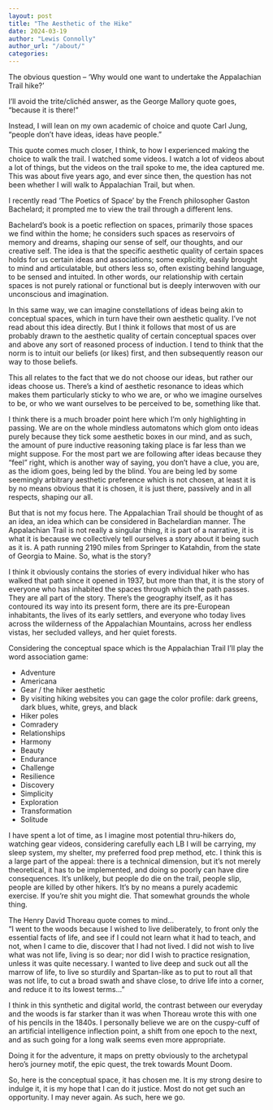```yaml
---
layout: post
title: "The Aesthetic of the Hike"
date: 2024-03-19
author: "Lewis Connolly"
author_url: "/about/"
categories:
---
```


The obvious question – ‘Why would one want to undertake the Appalachian Trail hike?’

I’ll avoid the trite/clichéd answer, as the George Mallory quote goes, “because it is there!”

Instead, I will lean on my own academic of choice and quote Carl Jung, “people don’t have ideas, ideas have people.”

This quote comes much closer, I think, to how I experienced making the choice to walk the trail. I watched some videos. I watch a lot of videos about a lot of things, but the videos on the trail spoke to me, the idea captured me. This was about five years ago, and ever since then, the question has not been whether I will walk to Appalachian Trail, but when.

I recently read ‘The Poetics of Space’ by the French philosopher Gaston Bachelard; it prompted me to view the trail through a different lens.

Bachelard’s book is a poetic reflection on spaces, primarily those spaces we find within the home; he considers such spaces as reservoirs of memory and dreams, shaping our sense of self, our thoughts, and our creative self. The idea is that the specific aesthetic quality of certain spaces holds for us certain ideas and associations; some explicitly, easily brought to mind and articulatable, but others less so, often existing behind language, to be sensed and intuited. In other words, our relationship with certain spaces is not purely rational or functional but is deeply interwoven with our unconscious and imagination.

In this same way, we can imagine constellations of ideas being akin to conceptual spaces, which in turn have their own aesthetic quality. I’ve not read about this idea directly. But I think it follows that most of us are probably drawn to the aesthetic quality of certain conceptual spaces over and above any sort of reasoned process of induction. I tend to think that the norm is to intuit our beliefs (or likes) first, and then subsequently reason our way to those beliefs.

This all relates to the fact that we do not choose our ideas, but rather our ideas choose us. There’s a kind of aesthetic resonance to ideas which makes them particularly sticky to who we are, or who we imagine ourselves to be, or who we want ourselves to be perceived to be, something like that.

I think there is a much broader point here which I’m only highlighting in passing. We are on the whole mindless automatons which glom onto ideas purely because they tick some aesthetic boxes in our mind, and as such, the amount of pure inductive reasoning taking place is far less than we might suppose. For the most part we are following after ideas because they “feel” right, which is another way of saying, you don’t have a clue, you are, as the idiom goes, being led by the blind. You are being led by some seemingly arbitrary aesthetic preference which is not chosen, at least it is by no means obvious that it is chosen, it is just there, passively and in all respects, shaping our all.

But that is not my focus here. The Appalachian Trail should be thought of as an idea, an idea which can be considered in Bachelardian manner. The Appalachian Trail is not really a singular thing, it is part of a narrative, it is what it is because we collectively tell ourselves a story about it being such as it is. A path running 2190 miles from Springer to Katahdin, from the state of Georgia to Maine. So, what is the story?

I think it obviously contains the stories of every individual hiker who has walked that path since it opened in 1937, but more than that, it is the story of everyone who has inhabited the spaces through which the path passes. They are all part of the story. There’s the geography itself, as it has contoured its way into its present form, there are its pre-European inhabitants, the lives of its early settlers, and everyone who today lives across the wilderness of the Appalachian Mountains, across her endless vistas, her secluded valleys, and her quiet forests.

Considering the conceptual space which is the Appalachian Trail I’ll play the word association game:

- Adventure  
- Americana  
- Gear / the hiker aesthetic  
- By visiting hiking websites you can gage the color profile: dark greens, dark blues, white, greys, and black  
- Hiker poles  
- Comradery  
- Relationships  
- Harmony  
- Beauty  
- Endurance  
- Challenge  
- Resilience  
- Discovery  
- Simplicity  
- Exploration  
- Transformation  
- Solitude  

I have spent a lot of time, as I imagine most potential thru-hikers do, watching gear videos, considering carefully each LB I will be carrying, my sleep system, my shelter, my preferred food prep method, etc. I think this is a large part of the appeal: there is a technical dimension, but it’s not merely theoretical, it has to be implemented, and doing so poorly can have dire consequences. It’s unlikely, but people do die on the trail, people slip, people are killed by other hikers. It’s by no means a purely academic exercise. If you’re shit you might die. That somewhat grounds the whole thing.

The Henry David Thoreau quote comes to mind…  
“I went to the woods because I wished to live deliberately, to front only the essential facts of life, and see if I could not learn what it had to teach, and not, when I came to die, discover that I had not lived. I did not wish to live what was not life, living is so dear; nor did I wish to practice resignation, unless it was quite necessary. I wanted to live deep and suck out all the marrow of life, to live so sturdily and Spartan-like as to put to rout all that was not life, to cut a broad swath and shave close, to drive life into a corner, and reduce it to its lowest terms…”

I think in this synthetic and digital world, the contrast between our everyday and the woods is far starker than it was when Thoreau wrote this with one of his pencils in the 1840s. I personally believe we are on the cuspy-cuff of an artificial intelligence inflection point, a shift from one epoch to the next, and as such going for a long walk seems even more appropriate.

Doing it for the adventure, it maps on pretty obviously to the archetypal hero’s journey motif, the epic quest, the trek towards Mount Doom.

So, here is the conceptual space, it has chosen me. It is my strong desire to indulge it, it is my hope that I can do it justice. Most do not get such an opportunity. I may never again. As such, here we go.